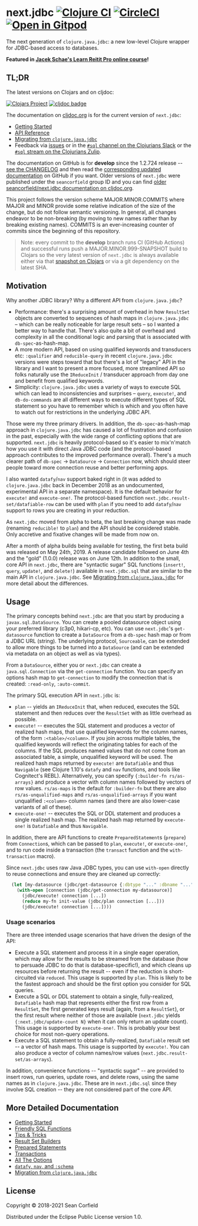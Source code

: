 # next.jdbc [![Clojure CI](https://github.com/seancorfield/next-jdbc/actions/workflows/test.yml/badge.svg)](https://github.com/seancorfield/next-jdbc/actions/workflows/test.yml) [![CircleCI](https://circleci.com/gh/seancorfield/next-jdbc/tree/develop.svg?style=svg)](https://circleci.com/gh/seancorfield/next-jdbc/tree/develop) [![Open in Gitpod](https://gitpod.io/button/open-in-gitpod.svg)](https://gitpod.io/#https://github.com/seancorfield/next-jdbc)

The next generation of `clojure.java.jdbc`: a new low-level Clojure wrapper for JDBC-based access to databases.

**Featured in [Jacek Schae's Learn Reitit Pro online course](https://www.jacekschae.com/learn-reitit-pro/pfec2)!**

## TL;DR

The latest versions on Clojars and on cljdoc:

[![Clojars Project](https://clojars.org/com.github.seancorfield/next.jdbc/latest-version.svg)](https://clojars.org/com.github.seancorfield/next.jdbc) [![cljdoc badge](https://cljdoc.org/badge/com.github.seancorfield/next.jdbc?1.2.724)](https://cljdoc.org/d/com.github.seancorfield/next.jdbc/CURRENT)

The documentation on [cljdoc.org](https://cljdoc.org/d/com.github.seancorfield/next.jdbc/CURRENT) is for the current version of `next.jdbc`:

* [Getting Started](https://cljdoc.org/d/com.github.seancorfield/next.jdbc/CURRENT/doc/getting-started)
* [API Reference](https://cljdoc.org/d/com.github.seancorfield/next.jdbc/CURRENT/api/next)
* [Migrating from `clojure.java.jdbc`](https://cljdoc.org/d/com.github.seancorfield/next.jdbc/CURRENT/doc/migration-from-clojure-java-jdbc)
* Feedback via [issues](https://github.com/seancorfield/next-jdbc/issues) or in the [`#sql` channel on the Clojurians Slack](https://clojurians.slack.com/messages/C1Q164V29/) or the [`#sql` stream on the Clojurians Zulip](https://clojurians.zulipchat.com/#narrow/stream/152063-sql).

The documentation on GitHub is for **develop** since the 1.2.724 release -- [see the CHANGELOG](https://github.com/seancorfield/next-jdbc/blob/develop/CHANGELOG.md) and then read the [corresponding updated documentation](https://github.com/seancorfield/next-jdbc/tree/develop/doc) on GitHub if you want. Older versions of `next.jdbc` were published under the `seancorfield` group ID and you can find [older seancorfield/next.jdbc documentation on cljdoc.org](https://cljdoc.org/versions/seancorfield/next.jdbc).

This project follows the version scheme MAJOR.MINOR.COMMITS where MAJOR and MINOR provide some relative indication of the size of the change, but do not follow semantic versioning. In general, all changes endeavor to be non-breaking (by moving to new names rather than by breaking existing names). COMMITS is an ever-increasing counter of commits since the beginning of this repository.

> Note: every commit to the **develop** branch runs CI (GitHub Actions) and successful runs push a MAJOR.MINOR.999-SNAPSHOT build to Clojars so the very latest version of `next.jdbc` is always available either via that [snapshot on Clojars](https://clojars.org/com.github.seancorfield/next.jdbc) or via a git dependency on the latest SHA.

## Motivation

Why another JDBC library? Why a different API from `clojure.java.jdbc`?

* Performance: there's a surprising amount of overhead in how `ResultSet` objects are converted to sequences of hash maps in `clojure.java.jdbc` – which can be really noticeable for large result sets – so I wanted a better way to handle that. There's also quite a bit of overhead and complexity in all the conditional logic and parsing that is associated with `db-spec`-as-hash-map.
* A more modern API, based on using qualified keywords and transducers etc: `:qualifier` and `reducible-query` in recent `clojure.java.jdbc` versions were steps toward that but there's a lot of "legacy" API in the library and I want to present a more focused, more streamlined API so folks naturally use the `IReduceInit` / transducer approach from day one and benefit from qualified keywords.
* Simplicity: `clojure.java.jdbc` uses a variety of ways to execute SQL which can lead to inconsistencies and surprises – `query`, `execute!`, and `db-do-commands` are all different ways to execute different types of SQL statement so you have to remember which is which and you often have to watch out for restrictions in the underlying JDBC API.

Those were my three primary drivers. In addition, the `db-spec`-as-hash-map approach in `clojure.java.jdbc` has caused a lot of frustration and confusion in the past, especially with the wide range of conflicting options that are supported. `next.jdbc` is heavily protocol-based so it's easier to mix'n'match how you use it with direct Java JDBC code (and the protocol-based approach contributes to the improved performance overall). There's a much clearer path of `db-spec` -> `DataSource` -> `Connection` now, which should steer people toward more connection reuse and better performing apps.

I also wanted `datafy`/`nav` support baked right in (it was added to `clojure.java.jdbc` back in December 2018 as an undocumented, experimental API in a separate namespace). It is the default behavior for `execute!` and `execute-one!`. The protocol-based function `next.jdbc.result-set/datafiable-row` can be used with `plan` if you need to add `datafy`/`nav` support to rows you are creating in your reduction.

As `next.jdbc` moved from alpha to beta, the last breaking change was made (renaming `reducible!` to `plan`) and the API should be considered stable. Only accretive and fixative changes will be made from now on.

After a month of alpha builds being available for testing, the first beta build was released on May 24th, 2019. A release candidate followed on June 4th and the "gold" (1.0.0) release was on June 12th. In addition to the small, core API in `next.jdbc`, there are "syntactic sugar" SQL functions (`insert!`, `query`, `update!`, and `delete!`) available in `next.jdbc.sql` that are similar to the main API in `clojure.java.jdbc`. See [Migrating from `clojure.java.jdbc`](https://cljdoc.org/d/com.github.seancorfield/next.jdbc/CURRENT/doc/migration-from-clojure-java-jdbc) for more detail about the differences.

## Usage

The primary concepts behind `next.jdbc` are that you start by producing a `javax.sql.DataSource`. You can create a pooled datasource object using your preferred library (c3p0, hikari-cp, etc). You can use `next.jdbc`'s `get-datasource` function to create a `DataSource` from a `db-spec` hash map or from a JDBC URL (string). The underlying protocol, `Sourceable`, can be extended to allow more things to be turned into a `DataSource` (and can be extended via metadata on an object as well as via types).

From a `DataSource`, either you or `next.jdbc` can create a `java.sql.Connection` via the `get-connection` function. You can specify an options hash map to `get-connection` to modify the connection that is created: `:read-only`, `:auto-commit`.

The primary SQL execution API in `next.jdbc` is:
* `plan` -- yields an `IReduceInit` that, when reduced, executes the SQL statement and then reduces over the `ResultSet` with as little overhead as possible.
* `execute!` -- executes the SQL statement and produces a vector of realized hash maps, that use qualified keywords for the column names, of the form `:<table>/<column>`. If you join across multiple tables, the qualified keywords will reflect the originating tables for each of the columns. If the SQL produces named values that do not come from an associated table, a simple, unqualified keyword will be used. The realized hash maps returned by `execute!` are `Datafiable` and thus `Navigable` (see Clojure 1.10's `datafy` and `nav` functions, and tools like Cognitect's REBL). Alternatively, you can specify `{:builder-fn rs/as-arrays}` and produce a vector with column names followed by vectors of row values. `rs/as-maps` is the default for `:builder-fn` but there are also `rs/as-unqualified-maps` and `rs/as-unqualified-arrays` if you want unqualified `:<column>` column names (and there are also lower-case variants of all of these).
* `execute-one!` -- executes the SQL or DDL statement and produces a single realized hash map. The realized hash map returned by `execute-one!` is `Datafiable` and thus `Navigable`.

In addition, there are API functions to create `PreparedStatement`s (`prepare`) from `Connection`s, which can be passed to `plan`, `execute!`, or `execute-one!`, and to run code inside a transaction (the `transact` function and the `with-transaction` macro).

Since `next.jdbc` uses raw Java JDBC types, you can use `with-open` directly to reuse connections and ensure they are cleaned up correctly:

```clojure
  (let [my-datasource (jdbc/get-datasource {:dbtype "..." :dbname "..." ...})]
    (with-open [connection (jdbc/get-connection my-datasource)]
      (jdbc/execute! connection [...])
      (reduce my-fn init-value (jdbc/plan connection [...]))
      (jdbc/execute! connection [...])))
```

### Usage scenarios

There are three intended usage scenarios that have driven the design of the API:
* Execute a SQL statement and process it in a single eager operation, which may allow for the results to be streamed from the database (how to persuade JDBC to do that is database-specific!), and which cleans up resources before returning the result -- even if the reduction is short-circuited via `reduced`. This usage is supported by `plan`. This is likely to be the fastest approach and should be the first option you consider for SQL queries.
* Execute a SQL or DDL statement to obtain a single, fully-realized, `Datafiable` hash map that represents either the first row from a `ResultSet`, the first generated keys result (again, from a `ResultSet`), or the first result where neither of those are available (`next.jdbc` yields `{:next.jdbc/update-count N}` when it can only return an update count). This usage is supported by `execute-one!`. This is probably your best choice for most non-query operations.
* Execute a SQL statement to obtain a fully-realized, `Datafiable` result set -- a vector of hash maps. This usage is supported by `execute!`. You can also produce a vector of column names/row values (`next.jdbc.result-set/as-arrays`).

In addition, convenience functions -- "syntactic sugar" -- are provided to insert rows, run queries, update rows, and delete rows, using the same names as in `clojure.java.jdbc`. These are in `next.jdbc.sql` since they involve SQL creation -- they are not considered part of the core API.

## More Detailed Documentation

* [Getting Started](/doc/getting-started.md)
* [Friendly SQL Functions](/doc/friendly-sql-functions.md)
* [Tips & Tricks](/doc/tips-and-tricks.md)
* [Result Set Builders](/doc/result-set-builders.md)
* [Prepared Statements](/doc/prepared-statements.md)
* [Transactions](/doc/transactions.md)
* [All The Options](/doc/all-the-options.md)
* [`datafy`, `nav`, and `:schema`](/doc/datafy-nav-and-schema.md)
* [Migration from `clojure.java.jdbc`](/doc/migration-from-clojure-java-jdbc.md)

## License

Copyright © 2018-2021 Sean Corfield

Distributed under the Eclipse Public License version 1.0.
